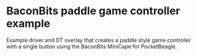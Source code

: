 # BaconBits paddle game controller example

Example driver and DT overlay that creates a paddle style game
controller with a single button using the BaconBits MiniCape for
PocketBeagle.
